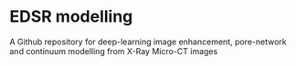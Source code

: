 EDSR modelling
=====
A Github repository for deep-learning image enhancement, pore-network and continuum modelling from X-Ray Micro-CT images


